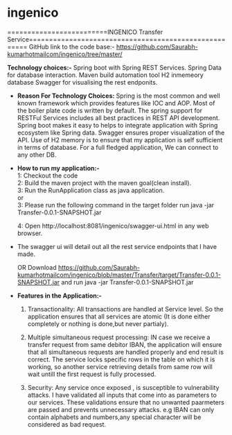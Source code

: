 # ingenico
=========================INGENICO Transfer Service======================================================
GitHub link to the code base:- https://github.com/Saurabh-kumarhotmailcom/ingenico/tree/master/
	
	
**Technology choices:-**
	Spring boot with Spring REST Services.
	Spring Data for database interaction.
	Maven build automation tool
	H2 inmemeory database 
	Swagger for visualising the rest endponits.
	
* **Reason For Technology Choices:** 
	 Spring is the most common and well known framework which provides features like IOC and AOP.
	 Most of the boiler plate code is written by default.
	 The spring support for RESTFul Services includes all best practices in REST API development.
	 Spring boot makes it easy to helps to integrate application with Spring ecosystem like Spring data.
	 Swagger ensures proper visualization of the API.
	 Use of H2 memory is to ensure that my application is self sufficient in terms of database.
	 For a full fledged application, We can connect to any other DB.
		

* **How to run my application:-**<br/>
	1: Checkout the code <br/>
	2: Build the maven project with the maven goal(clean install).<br/>
	3: Run the RunApplication class as java application.<br/>
	or<br/>
	3: Please run the following command in the target folder
		     run java -jar Transfer-0.0.1-SNAPSHOT.jar <br/>
			
	4: Open http://localhost:8081/ingenico/swagger-ui.html in any web browser.
		
* The swagger ui will detail out all the rest service endpoints that I have made.
	
	OR
	Download https://github.com/Saurabh-kumarhotmailcom/ingenico/blob/master/Transfer/target/Transfer-0.0.1-SNAPSHOT.jar
		and run java -jar Transfer-0.0.1-SNAPSHOT.jar
		
* **Features in the Application:-**
	1) Transactionality: 
		All transactions are handled at Service level. So the application ensures that all services are atomic
		(It is done either completely or nothing is done,but never partialy).
		
	2) Multiple simultaneous request processing: 
		IN case we receive a transfer request from same debitor IBAN, the application will ensure that all simultaneous requests are handled properly and end result is correct. The service locks specific rows in the table on which it is working, so another service retrieving details from same row will wait untill the first request is fully processed. 
		
	3) Security: Any service once exposed , is susceptible to vulnerability attacks. I have validated all inputs that come into as parameters to our services.
		These validations ensure that no unwanted paarmeters are passed and prevents unnecessary attacks.
		e.g IBAN can only contain alphabets and numbers,any special character will be considered as bad request.
		

	
		
